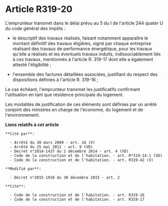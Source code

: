 # Article R319-20

L'emprunteur transmet dans le délai prévu au 5 du I de l'article 244 quater U du code général des impôts :

- le descriptif des travaux réalisés, faisant notamment apparaître le montant définitif des travaux éligibles, signé par
chaque entreprise réalisant des travaux de performance énergétique, pour les travaux qu'elle a réalisés et les éventuels
travaux induits, indissociablement liés à ces travaux, mentionnés à l'article R. 319-17 dont elle a également attesté
l'éligibilité ;

- l'ensemble des factures détaillées associées, justifiant du respect des dispositions définies à l'article R. 319-16 ; 

Le cas échéant, l'emprunteur transmet les justificatifs confirmant l'utilisation en tant que résidence principale du
logement. 

Les modalités de justification de ces éléments sont définies par un arrêté conjoint des ministres en charge de l'économie, du
logement et de l'environnement.

**Liens relatifs à cet article**

	**Cité par**:

	  - Arrêté du 30 mars 2009 - art. 14 (V)
	  - Arrêté du 25 mai 2011 - art. 9 (VD)
	  - Décret n°2014-1437 du 2 décembre 2014 - art. 4 (VD)
	  - Code de la construction et de l'habitation. - art. R*319-14-1 (VD)
	  - Code de la construction et de l'habitation. - art. R319-42 (V)

	**Modifié par**:

	  - Décret n°2015-1910 du 30 décembre 2015 - art. 2

	**Cite**:

	  - Code de la construction et de l'habitation. - art. R319-16
	  - Code de la construction et de l'habitation. - art. R319-17
